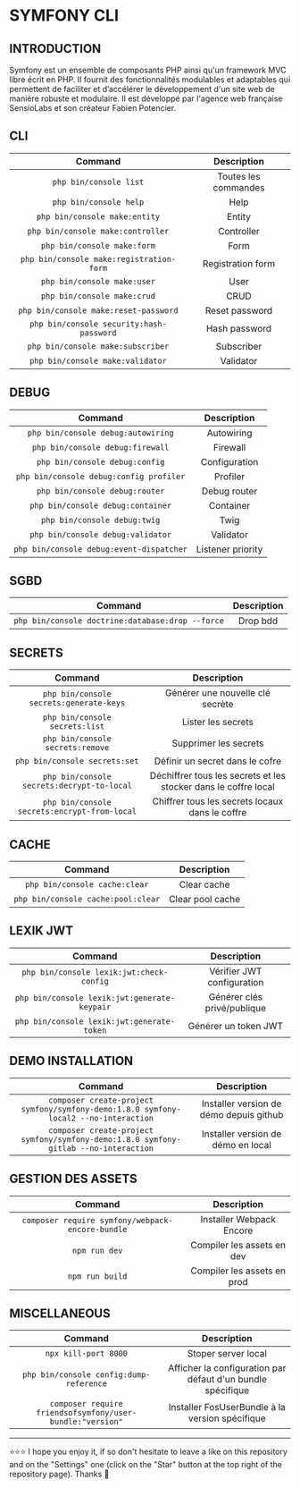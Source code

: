 # SYMFONY CLI

## INTRODUCTION
Symfony est un ensemble de composants PHP ainsi qu'un framework MVC libre écrit en PHP. Il fournit des fonctionnalités modulables et adaptables qui permettent de faciliter et d’accélérer le développement d'un site web de manière robuste et modulaire. Il est développé par l'agence web française SensioLabs et son créateur Fabien Potencier.

## CLI
| Command | Description |
| :--------------: | :---------: |
| `php bin/console list`| Toutes les commandes |
| `php bin/console help` | Help |
| `php bin/console make:entity` | Entity |
| `php bin/console make:controller` | Controller |
| `php bin/console make:form` | Form |
| `php bin/console make:registration-form` | Registration form |
| `php bin/console make:user` | User |
| `php bin/console make:crud` | CRUD |
| `php bin/console make:reset-password` | Reset password |
| `php bin/console security:hash-password` | Hash password |
| `php bin/console make:subscriber` | Subscriber |
| `php bin/console make:validator` | Validator |

## DEBUG
| Command | Description |
| :--------------: | :---------: |
| `php bin/console debug:autowiring` | Autowiring |
| `php bin/console debug:firewall` | Firewall |
| `php bin/console debug:config` | Configuration |
| `php bin/console debug:config profiler` | Profiler |
| `php bin/console debug:router` | Debug router |
| `php bin/console debug:container` | Container |
| `php bin/console debug:twig` | Twig |
| `php bin/console debug:validator` | Validator |
| `php bin/console debug:event-dispatcher` | Listener priority |

## SGBD
| Command | Description |
| :--------------: | :---------: |
| `php bin/console doctrine:database:drop --force`| Drop bdd |

## SECRETS
| Command | Description |
| :--------------: | :---------: |
| `php bin/console secrets:generate-keys` | Générer une nouvelle clé secrète |
| `php bin/console secrets:list` | Lister les secrets |
| `php bin/console secrets:remove` | Supprimer les secrets |
| `php bin/console secrets:set` | Définir un secret dans le cofre |
| `php bin/console secrets:decrypt-to-local` | Déchiffrer tous les secrets et les stocker dans le coffre local |
| `php bin/console secrets:encrypt-from-local` | Chiffrer tous les secrets locaux dans le coffre  |

## CACHE
| Command | Description |
| :--------------: | :---------: |
| `php bin/console cache:clear`| Clear cache |
| `php bin/console cache:pool:clear`| Clear pool cache |

## LEXIK JWT
| Command | Description |
| :--------------: | :---------: |
| `php bin/console lexik:jwt:check-config`| Vérifier JWT configuration |
| `php bin/console lexik:jwt:generate-keypair`| Générer clés privé/publique |
| `php bin/console lexik:jwt:generate-token`| Générer un token JWT |

## DEMO INSTALLATION
| Command | Description |
| :--------------: | :---------: |
| `composer create-project symfony/symfony-demo:1.8.0 symfony-local2 --no-interaction`| Installer version de démo depuis github |
| `composer create-project symfony/symfony-demo:1.8.0 symfony-gitlab --no-interaction`| Installer version de démo en local |

## GESTION DES ASSETS
| Command | Description |
| :--------------: | :---------: |
| `composer require symfony/webpack-encore-bundle`| Installer Webpack Encore |
| `npm run dev`| Compiler les assets en dev |
| `npm run build`| Compiler les assets en prod |

## MISCELLANEOUS
| Command | Description |
| :--------------: | :---------: |
| `npx kill-port 8000`| Stoper server local |
| `php bin/console config:dump-reference`| Afficher la configuration par défaut d'un bundle spécifique |
| `composer require friendsofsymfony/user-bundle:"version"`| Installer FosUserBundle à la version spécifique |

***

⭐⭐⭐ I hope you enjoy it, if so don't hesitate to leave a like on this repository and on the "Settings" one (click on the "Star" button at the top right of the repository page). Thanks 🤗
